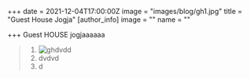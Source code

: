 +++
date = 2021-12-04T17:00:00Z
image = "images/blog/gh1.jpg"
title = "Guest House Jogja"
[author_info]
image = ""
name = ""

+++
Guest HOUSE jogjaaaaaa

> 1. ![gh](images/blog/gh1.jpg "gh")dvdd
> 2. dvdvd
> 3. d